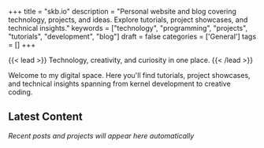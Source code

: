+++
title = "skb.io"
description = "Personal website and blog covering technology, projects, and ideas. Explore tutorials, project showcases, and technical insights."
keywords = ["technology", "programming", "projects", "tutorials", "development", "blog"]
draft = false
categories = ['General']
tags = []
+++


{{< lead >}}
Technology, creativity, and curiosity in one place.
{{< /lead >}}

Welcome to my digital space. Here you'll find tutorials, project showcases, and technical insights spanning from kernel development to creative coding.

## Latest Content

*Recent posts and projects will appear here automatically*

<!-- ---

*"The best way to learn is to teach, and the best way to understand is to build."* -->
